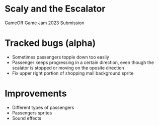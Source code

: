 # Scaly and the Escalator
GameOff Game Jam 2023 Submission

# Tracked bugs (alpha)

- Sometimes passengers topple down too easily
- Passenger keeps progressing in a certain direction, even though the scalator is stopped or moving on the oposite direction
- Fix upper right portion of shopping mall background sprite

# Improvements

- Different types of passengers
- Passengers sprites
- Sound effects
